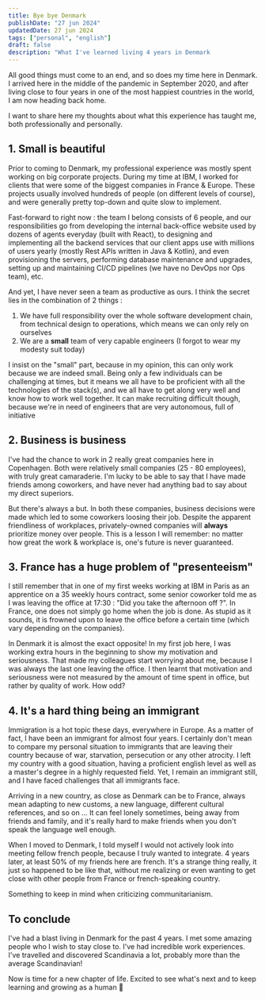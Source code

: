 ```yaml
---
title: Bye bye Denmark
publishDate: "27 jun 2024"
updatedDate: 27 jun 2024
tags: ["personal", "english"]
draft: false
description: "What I've learned living 4 years in Denmark              "
---
```


All good things must come to an end, and so does my time here in Denmark.
I arrived here in the middle of the pandemic in September 2020, and after living close to four years in one of the most happiest countries in the world, I am now heading back home.

I want to share here my thoughts about what this experience has taught me, both professionally and personally.

## 1. Small is beautiful

Prior to coming to Denmark, my professional experience was mostly spent working on big corporate projects. During my time at IBM, I worked for clients that were some of the biggest companies in France & Europe. These projects usually involved hundreds of people (on different levels of course), and were generally pretty top-down and quite slow to implement.

Fast-forward to right now : the team I belong consists of 6 people, and our responsibilities go from developing the internal back-office website used by dozens of agents everyday (built with React), to designing and implementing all the backend services that our client apps use with millions of users yearly (mostly Rest APIs written in Java & Kotlin), and even provisioning the servers, performing database maintenance and upgrades, setting up and maintaining CI/CD pipelines (we have no DevOps nor Ops team), etc.

And yet, I have never seen a team as productive as ours. I think the secret lies in the combination of 2 things :

1. We have full responsibility over the whole software development chain, from technical design to operations, which means we can only rely on ourselves
2. We are a **small** team of very capable engineers (I forgot to wear my modesty suit today)

I insist on the "small" part, because in my opinion, this can only work because we are indeed small. Being only a few individuals can be challenging at times, but it means we all have to be proficient with all the technologies of the stack(s), and we all have to get along very well and know how to work well together. It can make recruiting difficult though, because we're in need of engineers that are very autonomous, full of initiative

## 2. Business is business

I've had the chance to work in 2 really great companies here in Copenhagen. Both were relatively small companies (25 - 80 employees), with truly great camaraderie.
I'm lucky to be able to say that I have made friends among coworkers, and have never had anything bad to say about my direct superiors.

But there's always a but. In both these companies, business decisions were made which led to some coworkers loosing their job. Despite the apparent friendliness of workplaces, privately-owned companies will **always** prioritize money over people.
This is a lesson I will remember: no matter how great the work & workplace is, one's future is never guaranteed.

## 3. France has a huge problem of "presenteeism"

I still remember that in one of my first weeks working at IBM in Paris as an apprentice on a 35 weekly hours contract, some senior coworker told me as I was leaving the office at 17:30 : "Did you take the afternoon off ?".
In France, one does not simply go home when the job is done. As stupid as it sounds, it is frowned upon to leave the office before a certain time (which vary depending on the companies).

In Denmark it is almost the exact opposite! In my first job here, I was working extra hours in the beginning to show my motivation and seriousness. That made my colleagues start worrying about me, because I was always the last one leaving the office. I then learnt that motivation and seriousness were not measured by the amount of time spent in office, but rather by quality of work. How odd?

## 4. It's a hard thing being an immigrant

Immigration is a hot topic these days, everywhere in Europe. As a matter of fact, I have been an immigrant for almost four years. I certainly don't mean to compare my personal situation to immigrants that are leaving their country because of war, starvation, persecution or any other atrocity. I left my country with a good situation, having a proficient english level as well as a master's degree in a highly requested field. Yet, I remain an immigrant still, and I have faced challenges that all immigrants face.

Arriving in a new country, as close as Denmark can be to France, always mean adapting to new customs, a new language, different cultural references, and so on ...
It can feel lonely sometimes, being away from friends and family, and it's really hard to make friends when you don't speak the language well enough.

When I moved to Denmark, I told myself I would not actively look into meeting fellow french people, because I truly wanted to integrate.
4 years later, at least 50% of my friends here are french. It's a strange thing really, it just so happened to be like that, without me realizing or even wanting to get close with other people from France or french-speaking country.

Something to keep in mind when criticizing communitarianism.

## To conclude

I've had a blast living in Denmark for the past 4 years. I met some amazing people who I wish to stay close to. I've had incredible work experiences. I've travelled and discovered Scandinavia a lot, probably more than the average Scandinavian!

Now is time for a new chapter of life. Excited to see what's next and to keep learning and growing as a human 🌱
